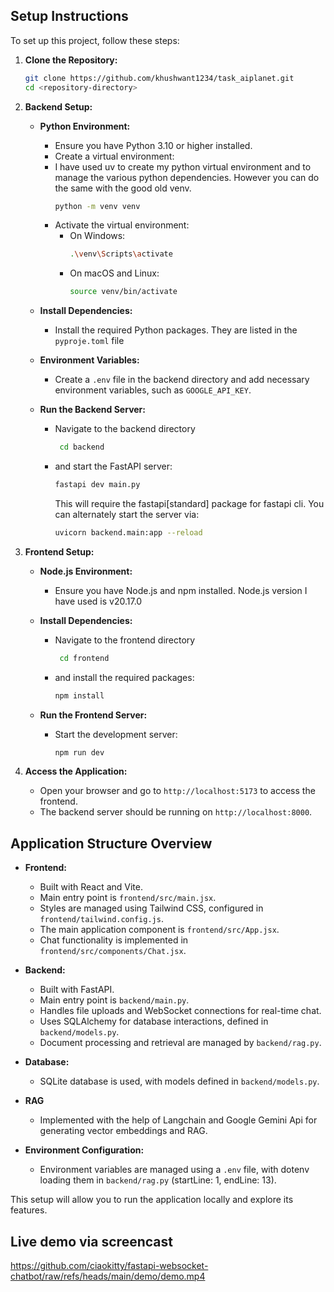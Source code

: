 ## Setup Instructions

To set up this project, follow these steps:

1. **Clone the Repository:**

   ```bash
   git clone https://github.com/khushwant1234/task_aiplanet.git
   cd <repository-directory>
   ```

2. **Backend Setup:**

   - **Python Environment:**

     - Ensure you have Python 3.10 or higher installed.
     - Create a virtual environment:
     - I have used uv to create my python virtual environment and to manage the various python dependencies. However you can do the same with the good old venv.
       ```bash
       python -m venv venv
       ```
     - Activate the virtual environment:
       - On Windows:
         ```bash
         .\venv\Scripts\activate
         ```
       - On macOS and Linux:
         ```bash
         source venv/bin/activate
         ```

   - **Install Dependencies:**

     - Install the required Python packages. They are listed in the `pyproje.toml` file

   - **Environment Variables:**

     - Create a `.env` file in the backend directory and add necessary environment variables, such as `GOOGLE_API_KEY`.

   - **Run the Backend Server:**
     - Navigate to the backend directory
       ```bash
        cd backend
       ```
     - and start the FastAPI server:
       ```bash
       fastapi dev main.py
       ```
       This will require the fastapi[standard] package for fastapi cli. You can alternately start the server via:
       ```bash
       uvicorn backend.main:app --reload
       ```

3. **Frontend Setup:**

   - **Node.js Environment:**

     - Ensure you have Node.js and npm installed. Node.js version I have used is v20.17.0

   - **Install Dependencies:**

     - Navigate to the frontend directory
       ```bash
        cd frontend
       ```
     - and install the required packages:
       ```bash
       npm install
       ```

   - **Run the Frontend Server:**
     - Start the development server:
       ```bash
       npm run dev
       ```

4. **Access the Application:**
   - Open your browser and go to `http://localhost:5173` to access the frontend.
   - The backend server should be running on `http://localhost:8000`.

## Application Structure Overview

- **Frontend:**

  - Built with React and Vite.
  - Main entry point is `frontend/src/main.jsx`.
  - Styles are managed using Tailwind CSS, configured in `frontend/tailwind.config.js`.
  - The main application component is `frontend/src/App.jsx`.
  - Chat functionality is implemented in `frontend/src/components/Chat.jsx`.

- **Backend:**

  - Built with FastAPI.
  - Main entry point is `backend/main.py`.
  - Handles file uploads and WebSocket connections for real-time chat.
  - Uses SQLAlchemy for database interactions, defined in `backend/models.py`.
  - Document processing and retrieval are managed by `backend/rag.py`.

- **Database:**

  - SQLite database is used, with models defined in `backend/models.py`.

- **RAG**

  - Implemented with the help of Langchain and Google Gemini Api for generating vector embeddings and RAG.

- **Environment Configuration:**
  - Environment variables are managed using a `.env` file, with dotenv loading them in `backend/rag.py` (startLine: 1, endLine: 13).

This setup will allow you to run the application locally and explore its features.

## Live demo via screencast

https://github.com/ciaokitty/fastapi-websocket-chatbot/raw/refs/heads/main/demo/demo.mp4
